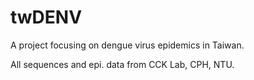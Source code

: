 # twDENV
A project focusing on dengue virus epidemics in Taiwan.

All sequences and epi. data from CCK Lab, CPH, NTU.
